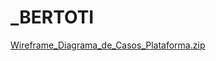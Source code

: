 # _BERTOTI
[Wireframe_Diagrama_de_Casos_Plataforma.zip](https://github.com/WallaceMarinho/_BERTOTI/files/8191613/Wireframe_Diagrama_de_Casos_Plataforma.zip)
